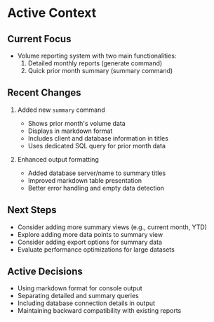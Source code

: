 # Active Context

## Current Focus
- Volume reporting system with two main functionalities:
  1. Detailed monthly reports (generate command)
  2. Quick prior month summary (summary command)

## Recent Changes
1. Added new `summary` command
   - Shows prior month's volume data
   - Displays in markdown format
   - Includes client and database information in titles
   - Uses dedicated SQL query for prior month data

2. Enhanced output formatting
   - Added database server/name to summary titles
   - Improved markdown table presentation
   - Better error handling and empty data detection

## Next Steps
- Consider adding more summary views (e.g., current month, YTD)
- Explore adding more data points to summary view
- Consider adding export options for summary data
- Evaluate performance optimizations for large datasets

## Active Decisions
- Using markdown format for console output
- Separating detailed and summary queries
- Including database connection details in output
- Maintaining backward compatibility with existing reports 